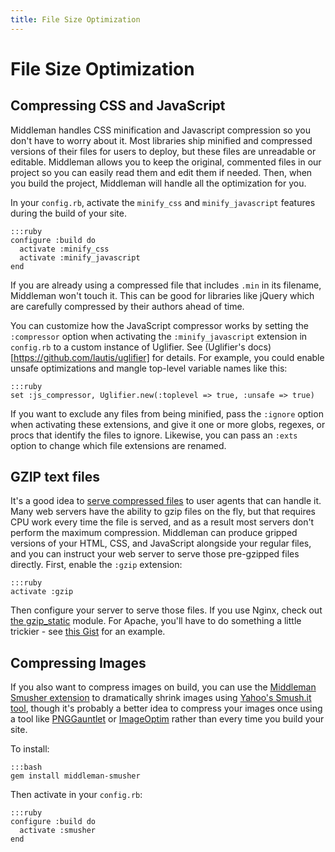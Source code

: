 ```yaml
---
title: File Size Optimization
---
```


# File Size Optimization

## Compressing CSS and JavaScript

Middleman handles CSS minification and Javascript compression so you don't have to worry about it. Most libraries ship minified and compressed versions of their files for users to deploy, but these files are unreadable or editable. Middleman allows you to keep the original, commented files in our project so you can easily read them and edit them if needed. Then, when you build the project, Middleman will handle all the optimization for you.

In your `config.rb`, activate the `minify_css` and `minify_javascript` features during the build of your site.

    :::ruby
    configure :build do
      activate :minify_css
      activate :minify_javascript
    end
    
If you are already using a compressed file that includes `.min` in its filename, Middleman won't touch it. This can be good for libraries like jQuery which are carefully compressed by their authors ahead of time.

You can customize how the JavaScript compressor works by setting the `:compressor` option when activating the `:minify_javascript` extension in `config.rb` to a custom instance of Uglifier. See (Uglifier's docs)[https://github.com/lautis/uglifier] for details. For example, you could enable unsafe optimizations and mangle top-level variable names like this:

    :::ruby
    set :js_compressor, Uglifier.new(:toplevel => true, :unsafe => true)

If you want to exclude any files from being minified, pass the `:ignore` option when activating these extensions, and give it one or more globs, regexes, or procs that identify the files to ignore. Likewise, you can pass an `:exts` option to change which file extensions are renamed.

## GZIP text files

It's a good idea to [serve compressed files](http://developer.yahoo.com/performance/rules.html#gzip) to user agents that can handle it. Many web servers have the ability to gzip files on the fly, but that requires CPU work every time the file is served, and as a result most servers don't perform the maximum compression. Middleman can produce gripped versions of your HTML, CSS, and JavaScript alongside your regular files, and you can instruct your web server to serve those pre-gzipped files directly. First, enable the `:gzip` extension:

    :::ruby
    activate :gzip

Then configure your server to serve those files. If you use Nginx, check out [the gzip_static](http://wiki.nginx.org/NginxHttpGzipStaticModule) module. For Apache, you'll have to do something a little trickier - see [this Gist](https://gist.github.com/2200790) for an example.

## Compressing Images

If you also want to compress images on build, you can use the [Middleman Smusher extension] to dramatically shrink images using [Yahoo's Smush.it tool], though it's probably a better idea to compress your images once using a tool like [PNGGauntlet](http://pnggauntlet.com) or [ImageOptim](http://imageoptim.pornel.net) rather than every time you build your site.

To install:

    :::bash
    gem install middleman-smusher

Then activate in your `config.rb`:

    :::ruby
    configure :build do
      activate :smusher
    end

 

[Middleman Smusher extension]: https://github.com/middleman/middleman-smusher
[Yahoo's Smush.it tool]: http://www.smushit.com/ysmush.it/